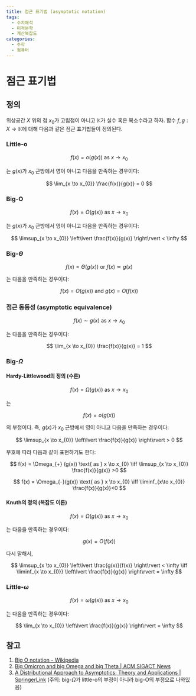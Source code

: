 ```yaml
---
title: 점근 표기법 (asymptotic notation)
tags:
  - 수치해석
  - 미적분학
  - 계산복잡도
categories:
  - 수학
  - 컴퓨터
---
```

# 점근 표기법

## 정의

위상공간 ${ X }$ 위의 점 ${ x_{0} }$가 고립점이 아니고 ${ \mathbb{K} }$가 실수 혹은 복소수라고 하자. 함수 ${ f,g : X \to \mathbb{K} }$에 대해 다음과 같은 점근 표기법들이 정의된다.

### Little-o

$$ f(x) = o(g(x)) \text{ as } x \to x_{0} $$

는 ${ g(x) }$가 ${ x_{0} }$ 근방에서 영이 아니고 다음을 만족하는 경우이다:

$$ \lim_{x \to x_{0}} \frac{f(x)}{g(x)} = 0 $$

### Big-O

$$ f(x) = O(g(x)) \text{ as } x \to x_{0} $$

는 ${ g(x) }$가 ${ x_{0} }$ 근방에서 영이 아니고 다음을 만족하는 경우이다:

$$ \limsup_{x \to x_{0}} \left\lvert \frac{f(x)}{g(x)} \right\rvert < \infty $$

### Big-${ \Theta }$

$$ f(x) = \Theta(g(x)) \text{ or } f(x) \asymp g(x) $$

는 다음을 만족하는 경우이다:

$$ f(x) = O\left( g(x) \right) \text{ and } g(x) = O\left( f(x) \right)  $$

### 점근 동등성 (asymptotic equivalence)

$$ f(x) \sim g(x) \text{ as } x\to x_{0} $$

는 다음을 만족하는 경우이다:

$$ \lim_{x \to x_{0}} \frac{f(x)}{g(x)} = 1 $$

### Big-${ \Omega }$

#### Hardy-Littlewood의 정의 (수론)

$$ f(x) = \Omega(g(x)) \text{ as } x \to x_{0} $$

는

$$ f(x) = o(g(x)) $$

의 부정이다. 즉, ${ g(x) }$가 ${ x_{0} }$ 근방에서 영이 아니고 다음을 만족하는 경우이다:

$$ \limsup_{x \to x_{0}} \left\lvert \frac{f(x)}{g(x)} \right\rvert > 0 $$

부호에 따라 다음과 같이 표현하기도 한다:

$$ f(x) = \Omega_{+} (g(x)) \text{ as } x \to x_{0}  \iff \limsup_{x \to x_{0}} \frac{f(x)}{g(x)} >0 $$

$$ f(x) = \Omega_{-}(g(x)) \text{ as } x \to x_{0} \iff \liminf_{x\to x_{0}} \frac{f(x)}{g(x)}<0 $$

#### Knuth의 정의 (복잡도 이론)

$$ f(x) = \Omega(g(x)) \text{ as } x\to x_{0} $$

는 다음을 만족하는 경우이다:

$$ g(x) = O(f(x)) $$

다시 말해서,

$$ \limsup_{x \to x_{0}} \left\lvert \frac{g(x)}{f(x)} \right\rvert < \infty \iff \liminf_{x \to x_{0}} \left\lvert \frac{f(x)}{g(x)} \right\rvert  = \infty $$

### Little-${ \omega }$

$$ f(x) = \omega(g(x)) \text{ as } x \to x_{0} $$

는 다음을 만족하는 경우이다:

$$ \lim_{x \to x_{0}} \left\lvert \frac{f(x)}{g(x)} \right\rvert = \infty $$

## 참고

1. [Big O notation - Wikipedia](https://en.wikipedia.org/wiki/Big_O_notation#Family_of_Bachmann%E2%80%93Landau_notations)
2. [Big Omicron and big Omega and big Theta | ACM SIGACT News](https://dl.acm.org/doi/10.1145/1008328.1008329)
3. [A Distributional Approach to Asymptotics: Theory and Applications | SpringerLink](https://link.springer.com/book/10.1007/978-0-8176-8130-2) (주의: big-${ \Omega }$가 little-o의 부정이 아니라 big-O의 부정으로 나와있음)